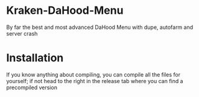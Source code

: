 # Kraken-DaHood-Menu

By far the best and most advanced DaHood Menu with dupe, autofarm and server crash

# Installation

If you know anything about compiling, you can compile all the files for yourself; if not head to the right in the release tab where you can find a precompiled version
